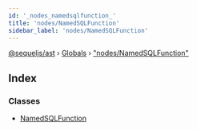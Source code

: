 ```yaml
---
id: '_nodes_namedsqlfunction_'
title: 'nodes/NamedSQLFunction'
sidebar_label: 'nodes/NamedSQLFunction'
---
```


[@sequeljs/ast](../index.md) › [Globals](../globals.md) ›
["nodes/NamedSQLFunction"](_nodes_namedsqlfunction_.md)

## Index

### Classes

- [NamedSQLFunction](../classes/_nodes_namedsqlfunction_.namedsqlfunction.md)
